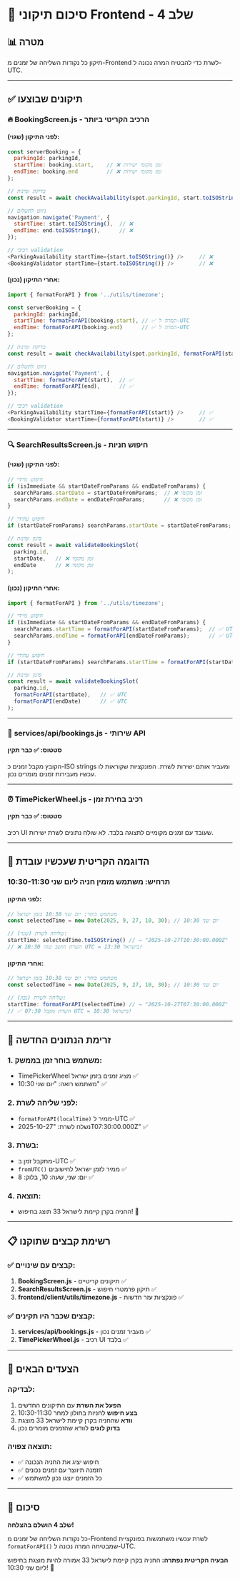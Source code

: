# 🎯 סיכום תיקוני Frontend - שלב 4

## 📊 מטרה
תיקון כל נקודות השליחה של זמנים מ-Frontend לשרת כדי להבטיח המרה נכונה ל-UTC.

---

## ✅ תיקונים שבוצעו

### 🔥 **BookingScreen.js** - הרכיב הקריטי ביותר

#### **לפני התיקון (שגוי):**
```javascript
const serverBooking = {
  parkingId: parkingId,
  startTime: booking.start,    // ❌ זמן מקומי ישירות
  endTime: booking.end         // ❌ זמן מקומי ישירות
};

// בדיקת זמינות
const result = await checkAvailability(spot.parkingId, start.toISOString()); // ❌

// ניווט לתשלום
navigation.navigate('Payment', {
  startTime: start.toISOString(),  // ❌
  endTime: end.toISOString(),      // ❌
});

// רכיבי validation
<ParkingAvailability startTime={start.toISOString()} />     // ❌
<BookingValidator startTime={start.toISOString()} />        // ❌
```

#### **אחרי התיקון (נכון):**
```javascript
import { formatForAPI } from '../utils/timezone';

const serverBooking = {
  parkingId: parkingId,
  startTime: formatForAPI(booking.start), // ✅ המרה ל-UTC
  endTime: formatForAPI(booking.end)      // ✅ המרה ל-UTC
};

// בדיקת זמינות
const result = await checkAvailability(spot.parkingId, formatForAPI(start)); // ✅

// ניווט לתשלום
navigation.navigate('Payment', {
  startTime: formatForAPI(start),  // ✅
  endTime: formatForAPI(end),      // ✅
});

// רכיבי validation
<ParkingAvailability startTime={formatForAPI(start)} />     // ✅
<BookingValidator startTime={formatForAPI(start)} />        // ✅
```

---

### 🔍 **SearchResultsScreen.js** - חיפוש חניות

#### **לפני התיקון (שגוי):**
```javascript
// חיפוש מיידי
if (isImmediate && startDateFromParams && endDateFromParams) {
  searchParams.startDate = startDateFromParams;  // ❌ זמן מקומי
  searchParams.endDate = endDateFromParams;      // ❌ זמן מקומי
}

// חיפוש עתידי
if (startDateFromParams) searchParams.startDate = startDateFromParams; // ❌

// סינון זמינות
const result = await validateBookingSlot(
  parking.id, 
  startDate,   // ❌ זמן מקומי
  endDate      // ❌ זמן מקומי
);
```

#### **אחרי התיקון (נכון):**
```javascript
import { formatForAPI } from '../utils/timezone';

// חיפוש מיידי
if (isImmediate && startDateFromParams && endDateFromParams) {
  searchParams.startTime = formatForAPI(startDateFromParams);  // ✅ UTC
  searchParams.endTime = formatForAPI(endDateFromParams);      // ✅ UTC
}

// חיפוש עתידי
if (startDateFromParams) searchParams.startTime = formatForAPI(startDateFromParams); // ✅

// סינון זמינות
const result = await validateBookingSlot(
  parking.id, 
  formatForAPI(startDate),   // ✅ UTC
  formatForAPI(endDate)      // ✅ UTC
);
```

---

### 📡 **services/api/bookings.js** - שירותי API

#### **סטטוס:** ✅ **כבר תקין**
הקובץ מקבל זמנים כ-ISO strings ומעביר אותם ישירות לשרת. הפונקציות שקוראות לו עכשיו מעבירות זמנים מומרים נכון.

---

### ⏰ **TimePickerWheel.js** - רכיב בחירת זמן

#### **סטטוס:** ✅ **כבר תקין**
רכיב UI שעובד עם זמנים מקומיים לתצוגה בלבד. לא שולח נתונים לשרת ישירות.

---

## 🎯 הדוגמה הקריטית שעכשיו עובדת

### **תרחיש:** משתמש מזמין חניה ליום שני 10:30-11:30

#### **לפני התיקון:**
```javascript
// משתמש בוחר: יום שני 10:30 בזמן ישראל
const selectedTime = new Date(2025, 9, 27, 10, 30); // יום שני 10:30

// שליחה לשרת (שגוי):
startTime: selectedTime.toISOString() // → "2025-10-27T10:30:00.000Z"
// ❌ השרת חושב שזה 10:30 UTC = 13:30 בישראל!
```

#### **אחרי התיקון:**
```javascript
// משתמש בוחר: יום שני 10:30 בזמן ישראל
const selectedTime = new Date(2025, 9, 27, 10, 30); // יום שני 10:30

// שליחה לשרת (נכון):
startTime: formatForAPI(selectedTime) // → "2025-10-27T07:30:00.000Z"
// ✅ השרת מקבל 07:30 UTC = 10:30 בישראל!
```

---

## 🔄 זרימת הנתונים החדשה

### **1. משתמש בוחר זמן בממשק:**
- TimePickerWheel מציג זמנים בזמן ישראל ✅
- משתמש רואה: "יום שני 10:30" ✅

### **2. לפני שליחה לשרת:**
- `formatForAPI(localTime)` ממיר ל-UTC ✅
- נשלח לשרת: "2025-10-27T07:30:00.000Z" ✅

### **3. בשרת:**
- מתקבל זמן ב-UTC ✅
- `fromUTC()` ממיר לזמן ישראל לחישובים ✅
- יום: שני, שעה: 10, בלוק: 8 ✅

### **4. תוצאה:**
- החניה בקרן קיימת לישראל 33 תוצג בחיפוש! 🎯

---

## 📋 רשימת קבצים שתוקנו

### ✅ **קבצים עם שינויים:**
1. **BookingScreen.js** - תיקונים קריטיים ✅
2. **SearchResultsScreen.js** - תיקון פרמטרי חיפוש ✅
3. **frontend/client/utils/timezone.js** - פונקציות עזר חדשות ✅

### ✅ **קבצים שכבר היו תקינים:**
1. **services/api/bookings.js** - מעביר זמנים נכון ✅
2. **TimePickerWheel.js** - רכיב UI בלבד ✅

---

## 🚀 הצעדים הבאים

### **לבדיקה:**
1. **הפעל את השרת** עם התיקונים החדשים
2. **בצע חיפוש** לחניות בחולון למחר 10:30-11:30
3. **וודא** שהחניה בקרן קיימת לישראל 33 מוצגת
4. **בדוק לוגים** לוודא שהזמנים מומרים נכון

### **תוצאה צפויה:**
- ✅ חיפוש יציג את החניה הנכונה
- ✅ הזמנה תיווצר עם זמנים נכונים
- ✅ כל הזמנים יוצגו נכון למשתמש

---

## 🎉 סיכום

**שלב 4 הושלם בהצלחה!** 

כל נקודות השליחה של זמנים מ-Frontend לשרת עכשיו משתמשות בפונקציית `formatForAPI()` שמבטיחה המרה נכונה ל-UTC.

**הבעיה הקריטית נפתרה:** החניה בקרן קיימת לישראל 33 אמורה להיות מוצגת בחיפוש ליום שני 10:30! 🎯
